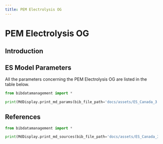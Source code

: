 ```yaml
---
title: PEM Electrolysis OG
---
```


# PEM Electrolysis OG

## Introduction

## ES Model Parameters

All the parameters concerning the PEM Electrolysis OG are listed in the
table below.

```python exec="on"
from bibdatamanagement import *

print(MdDisplay.print_md_params(bib_file_path='docs/assets/ES_Canada_3.bib',filter_entry='PEMEC_OG'))
```

## References

```python exec="on"
from bibdatamanagement import *

print(MdDisplay.print_md_sources(bib_file_path='docs/assets/ES_Canada_3.bib',filter_entry='PEMEC_OG'))
```
